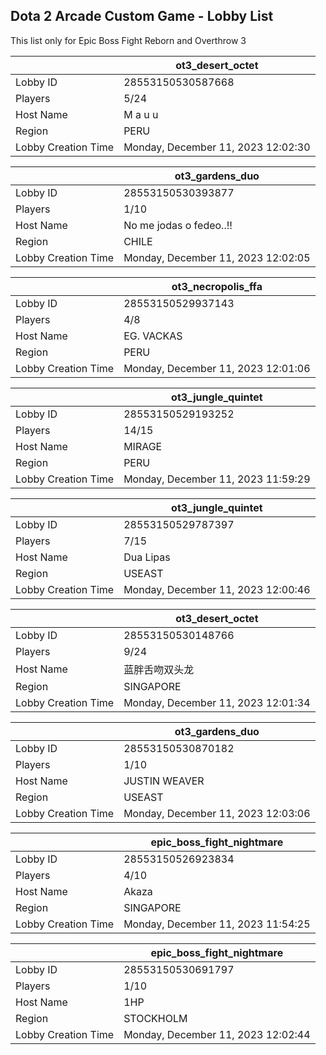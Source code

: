 ## Dota 2 Arcade Custom Game - Lobby List

This list only for Epic Boss Fight Reborn and Overthrow 3

|  | ot3_desert_octet |
| ------ | ------ |
| Lobby ID | 28553150530587668 |
| Players | 5/24 |
| Host Name | M a u u |
| Region | PERU |
| Lobby Creation Time | Monday, December 11, 2023 12:02:30 |


|  | ot3_gardens_duo |
| ------ | ------ |
| Lobby ID | 28553150530393877 |
| Players | 1/10 |
| Host Name | No me jodas o fedeo..!! |
| Region | CHILE |
| Lobby Creation Time | Monday, December 11, 2023 12:02:05 |


|  | ot3_necropolis_ffa |
| ------ | ------ |
| Lobby ID | 28553150529937143 |
| Players | 4/8 |
| Host Name | EG. VACKAS |
| Region | PERU |
| Lobby Creation Time | Monday, December 11, 2023 12:01:06 |


|  | ot3_jungle_quintet |
| ------ | ------ |
| Lobby ID | 28553150529193252 |
| Players | 14/15 |
| Host Name | MIRAGE |
| Region | PERU |
| Lobby Creation Time | Monday, December 11, 2023 11:59:29 |


|  | ot3_jungle_quintet |
| ------ | ------ |
| Lobby ID | 28553150529787397 |
| Players | 7/15 |
| Host Name | Dua Lipas |
| Region | USEAST |
| Lobby Creation Time | Monday, December 11, 2023 12:00:46 |


|  | ot3_desert_octet |
| ------ | ------ |
| Lobby ID | 28553150530148766 |
| Players | 9/24 |
| Host Name | 蓝胖舌吻双头龙 |
| Region | SINGAPORE |
| Lobby Creation Time | Monday, December 11, 2023 12:01:34 |


|  | ot3_gardens_duo |
| ------ | ------ |
| Lobby ID | 28553150530870182 |
| Players | 1/10 |
| Host Name | JUSTIN WEAVER |
| Region | USEAST |
| Lobby Creation Time | Monday, December 11, 2023 12:03:06 |


|  | epic_boss_fight_nightmare |
| ------ | ------ |
| Lobby ID | 28553150526923834 |
| Players | 4/10 |
| Host Name | Akaza |
| Region | SINGAPORE |
| Lobby Creation Time | Monday, December 11, 2023 11:54:25 |


|  | epic_boss_fight_nightmare |
| ------ | ------ |
| Lobby ID | 28553150530691797 |
| Players | 1/10 |
| Host Name | 1HP |
| Region | STOCKHOLM |
| Lobby Creation Time | Monday, December 11, 2023 12:02:44 |


